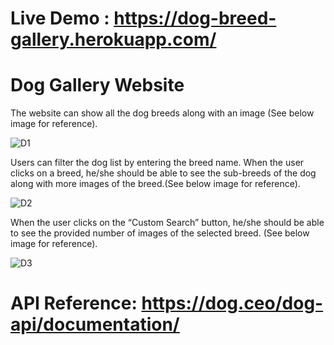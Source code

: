 # Live Demo : https://dog-breed-gallery.herokuapp.com/

# Dog Gallery Website

The website can show all the dog breeds along with an image (See below image for reference).

![D1](https://user-images.githubusercontent.com/106923752/235661974-eeed363c-0cb1-4be2-aaff-74d7f58fe609.png)


Users can filter the dog list by entering the breed name. When the user clicks on a breed, he/she should be able to see the sub-breeds of the dog along with more images of the breed.(See below image for reference).

![D2](https://user-images.githubusercontent.com/106923752/235662117-0e780846-369b-47cc-ac94-635b27d55e30.png)


When the user clicks on the “Custom Search” button, he/she should be able to see the provided number of images of the selected breed. (See below image for reference).

![D3](https://user-images.githubusercontent.com/106923752/235662174-ef7ef2d2-6b55-4a76-8a29-b7a605f9262a.png)


# API Reference: https://dog.ceo/dog-api/documentation/
